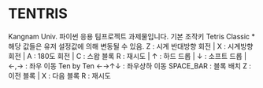 # TENTRIS
Kangnam Univ. 파이썬 응용 팀프로젝트 과제물입니다.
기본 조작키
Tetris Classic *해당 값들은 유저 설정값에 의해 변동될 수 있음.
Z : 시계 반대방향 회전 | X : 시계방향 회전 | A : 180도 회전 | C : 스왑 블록
R : 재시도 | ↑ : 하드 드롭 | ↓ : 소프트 드롭 | ←,→ : 좌우 이동
Ten by Ten
←→↑↓ : 좌우상하 이동
SPACE_BAR : 블록 배치
Z : 이전 블록 | X : 다음 블록
R : 재시도
